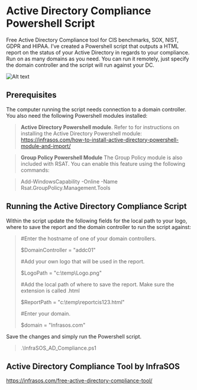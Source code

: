# Active Directory Compliance Powershell Script
Free Active Directory Compliance tool for CIS benchmarks, SOX, NIST, GDPR and HIPAA.  I’ve created a Powershell script that outputs a HTML report on the status of your Active Directory in regards to your compliance.  Run on as many domains as you need.  You can run it remotely, just specify the domain controller and the script will run against your DC. 

  ![Alt text](https://cdn.infrasos.com/wp-content/uploads/2024/06/Active-Directory-Compliance-1-768x424.png)

  ## Prerequisites
  The computer running the script needs connection to a domain controller.
  You also need the following Powershell modules installed:
  ><b>Active Directory Powershell module</b>. Refer to for instructions on installing the Active Directory Powershell module: https://infrasos.com/how-to-install-active-directory-powershell-module-and-import/


  ><b>Group Policy Powershell Module</b> The Group Policy module is also included with RSAT. You can enable this feature using the following commands:

  >Add-WindowsCapability -Online -Name Rsat.GroupPolicy.Management.Tools

## Running the Active Directory Compliance Script
Within the script update the following fields for the local path to your logo, where to save the report and the domain controller to run the script against:
>#Enter the hostname of one of your domain controllers.
>
>$DomainController = "addc01"
>
>#Add your own logo that will be used in the report.
>
>$LogoPath = "c:\temp\Logo.png"
>
>#Add the local path of where to save the report. Make sure the extension is called .html
>
>$ReportPath = "c:\temp\reportcis123.html"
>
>#Enter your domain.
>
>$domain = "Infrasos.com"

Save the changes and simply run the Powershell script.
>.\InfraSOS_AD_Compliance.ps1

## Active Directory Compliance Tool by InfraSOS
https://infrasos.com/free-active-directory-compliance-tool/
